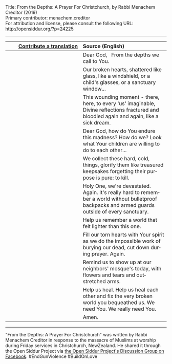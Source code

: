 <html>
<head></head>
<body>
Title: From the Depths: A Prayer For Christchurch, by Rabbi Menachem Creditor (2019)<br />
Primary contributor: menachem.creditor<br />
For attribution and license, please consult the following URL: <a href="http://opensiddur.org/?p=24225">http://opensiddur.org/?p=24225</a>
<p />
<hr />

<table style="margin-left: auto;margin-right: auto;" class="draggable">
<thead><tr><th id="x" style="text-align: right;"><a href="https://opensiddur.org/contributing/upload/">Contribute a translation</a></th><th style="text-align: left;">Source (English)</th></tr></thead>
<tbody>
<tr><td style="vertical-align:top;" width="46%">
<div class="liturgy" lang="he">

</span></div></td>
 
<td style="vertical-align:top;" width="53%">
<div class="english" lang="en">
Dear God,
&nbsp;
From the depths
we call to You.
</div></td></tr>


<tr><td style="vertical-align:top;" width="46%">
<div class="liturgy" lang="he">

</span></div></td>
 
<td style="vertical-align:top;" width="53%">
<div class="english" lang="en">
Our broken hearts,
shattered like glass, 
like a windshield, 
or a child's glasses, 
or a sanctuary window...
</div></td></tr>


<tr><td style="vertical-align:top;" width="46%">
<div class="liturgy" lang="he">

</span></div></td>
 
<td style="vertical-align:top;" width="53%">
<div class="english" lang="en">
This wounding moment - there, here,
to every 'us' imaginable, 
Divine reflections fractured and bloodied 
again and again, like a sick dream.
</div></td></tr>


<tr><td style="vertical-align:top;" width="46%">
<div class="liturgy" lang="he">

</span></div></td>
 
<td style="vertical-align:top;" width="53%">
<div class="english" lang="en">
Dear God,
how do You endure this madness?
How do we?
Look what Your children
are willing to do to each other...
</div></td></tr>


<tr><td style="vertical-align:top;" width="46%">
<div class="liturgy" lang="he">

</span></div></td>
 
<td style="vertical-align:top;" width="53%">
<div class="english" lang="en">
We collect these hard, cold, things,
glorify them like treasured keepsakes
forgetting their purpose is pure: to kill.
</div></td></tr>


<tr><td style="vertical-align:top;" width="46%">
<div class="liturgy" lang="he">

</span></div></td>
 
<td style="vertical-align:top;" width="53%">
<div class="english" lang="en">
Holy One, we're devastated. Again.
It's really hard to remember a world 
without bulletproof backpacks and armed guards 
outside of every sanctuary.
</div></td></tr>


<tr><td style="vertical-align:top;" width="46%">
<div class="liturgy" lang="he">

</span></div></td>
 
<td style="vertical-align:top;" width="53%">
<div class="english" lang="en">
Help us remember a world
that felt lighter than this one.
</div></td></tr>


<tr><td style="vertical-align:top;" width="46%">
<div class="liturgy" lang="he">

</span></div></td>
 
<td style="vertical-align:top;" width="53%">
<div class="english" lang="en">
Fill our torn hearts with Your spirit
as we do the impossible work
of burying our dead,
cut down during prayer.
Again.
</div></td></tr>


<tr><td style="vertical-align:top;" width="46%">
<div class="liturgy" lang="he">

</span></div></td>
 
<td style="vertical-align:top;" width="53%">
<div class="english" lang="en">
Remind us to show up at our neighbors' mosque's today, 
with flowers and tears and outstretched arms.
</div></td></tr>


<tr><td style="vertical-align:top;" width="46%">
<div class="liturgy" lang="he">

</span></div></td>
 
<td style="vertical-align:top;" width="53%">
<div class="english" lang="en">
Help us heal. 
Help us heal each other 
and fix the very broken world you bequeathed us. 
We need You. We really need You.
</div></td></tr>


<tr><td style="vertical-align:top;" width="46%">
<div class="liturgy" lang="he">

</span></div></td>
 
<td style="vertical-align:top;" width="53%">
<div class="english" lang="en">
Amen.
</div></td></tr>
</tbody></table>

<hr />

"From the Depths: A Prayer For Christchurch" was written by Rabbi Menachem Creditor in response to the massacre of Muslims at worship during Friday services in Christchurch, NewZealand. He shared it through the Open Siddur Project via <a href="https://www.facebook.com/groups/opensiddur/permalink/10156419992827746/">the Open Siddur Project's Discussion Group on Facebook</a>. #EndGunViolence #BuildOnLove 



</body>
</html>